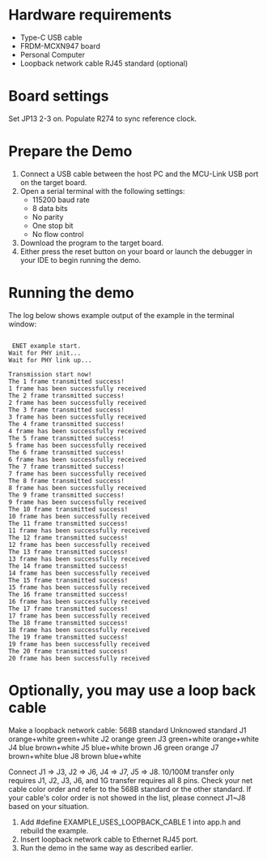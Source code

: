 Hardware requirements
=====================
- Type-C USB cable
- FRDM-MCXN947 board
- Personal Computer
- Loopback network cable RJ45 standard (optional)

Board settings
============
Set JP13 2-3 on.
Populate R274 to sync reference clock.

Prepare the Demo
===============
1.  Connect a USB cable between the host PC and the MCU-Link USB port on the target board.
2.  Open a serial terminal with the following settings:
    - 115200 baud rate
    - 8 data bits
    - No parity
    - One stop bit
    - No flow control
3.  Download the program to the target board.
4.  Either press the reset button on your board or launch the debugger in your IDE to begin running the demo.

Running the demo
================
The log below shows example output of the example in the terminal window:
~~~~~~~~~~~~~~~~~~~~~~~~~~~~~~~~~~~

 ENET example start.
Wait for PHY init...
Wait for PHY link up...

Transmission start now!
The 1 frame transmitted success!
1 frame has been successfully received
The 2 frame transmitted success!
2 frame has been successfully received
The 3 frame transmitted success!
3 frame has been successfully received
The 4 frame transmitted success!
4 frame has been successfully received
The 5 frame transmitted success!
5 frame has been successfully received
The 6 frame transmitted success!
6 frame has been successfully received
The 7 frame transmitted success!
7 frame has been successfully received
The 8 frame transmitted success!
8 frame has been successfully received
The 9 frame transmitted success!
9 frame has been successfully received
The 10 frame transmitted success!
10 frame has been successfully received
The 11 frame transmitted success!
11 frame has been successfully received
The 12 frame transmitted success!
12 frame has been successfully received
The 13 frame transmitted success!
13 frame has been successfully received
The 14 frame transmitted success!
14 frame has been successfully received
The 15 frame transmitted success!
15 frame has been successfully received
The 16 frame transmitted success!
16 frame has been successfully received
The 17 frame transmitted success!
17 frame has been successfully received
The 18 frame transmitted success!
18 frame has been successfully received
The 19 frame transmitted success!
19 frame has been successfully received
The 20 frame transmitted success!
20 frame has been successfully received

~~~~~~~~~~~~~~~~~~~~~~~~~~~~~~~~~~~

Optionally, you may use a loop back cable
====================================
Make a loopback network cable:
      568B standard 	 Unknowed standard
J1    orange+white       green+white
J2    orange             green
J3    green+white        orange+white
J4    blue               brown+white
J5    blue+white         brown
J6    green              orange
J7    brown+white        blue
J8    brown              blue+white

Connect J1 => J3, J2 => J6, J4 => J7, J5 => J8. 10/100M transfer only requires J1, J2, J3, J6, and 1G transfer requires all 8 pins.
Check your net cable color order and refer to the 568B standard or the other standard. If your cable's color order is not showed in the list,
please connect J1~J8 based on your situation.

1.  Add #define EXAMPLE_USES_LOOPBACK_CABLE 1  into app.h and rebuild the example.
2.  Insert loopback network cable to Ethernet RJ45 port.
3.  Run the demo in the same way as described earlier.
